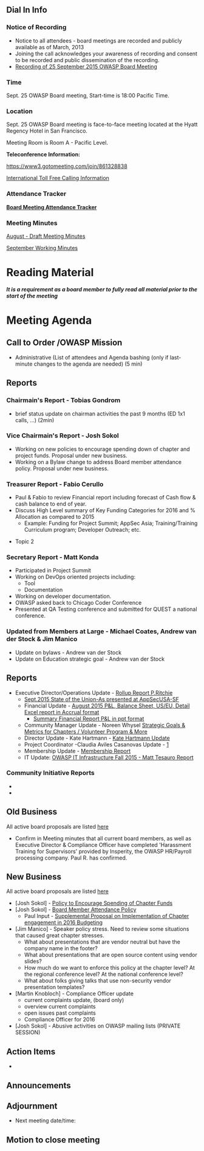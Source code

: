 ## Dial In Info

### Notice of Recording

  - Notice to all attendees - board meetings are recorded and publicly
    available as of March, 2013
  - Joining the call acknowledges your awareness of recording and
    consent to be recorded and public dissemination of the recording.
  - [Recording of 25 September 2015 OWASP Board
    Meeting](https://www.dropbox.com/s/3r1kvgds37667sb/2015-09-25%2018.23%20OWASP%20Board%20Meeting.wmv?dl=0)

### Time

Sept. 25 OWASP Board meeting, Start-time is 18:00 Pacific Time.

### Location

Sept. 25 OWASP Board meeting is face-to-face meeting located at the
Hyatt Regency Hotel in San Francisco.

Meeting Room is Room A - Pacific Level.

**Teleconference Information:**

<https://www3.gotomeeting.com/join/861328838>

[International Toll Free Calling
Information](International_Toll_Free_Calling_Information "wikilink")

### Attendance Tracker

**[Board Meeting Attendance
Tracker](https://docs.google.com/a/owasp.org/spreadsheet/ccc?key=0ApZ9zE0hx0LNdG5uRzNYZE8ycDFabnBWNkU4SFpwREE)**

### Meeting Minutes

[August - Draft Meeting
Minutes](https://docs.google.com/document/d/1FPpc5clceE0DXT1flpRLwii9vcK_1Yqs2FpBNSpfGbo/edit)

[September Working
Minutes](https://docs.google.com/document/d/1A1AYODlPREUdqhmQQKmRmDli2nxCnSYejxmbmqAUjzo/edit)

# Reading Material

***It is a requirement as a board member to fully read all material
prior to the start of the meeting***

# Meeting Agenda

## Call to Order /OWASP Mission

  - Administrative (List of attendees and Agenda bashing (only if
    last-minute changes to the agenda are needed) (5 min)

## Reports

### Chairmain's Report - Tobias Gondrom

  - brief status update on chairman activities the past 9 months (ED 1x1
    calls, ...) (2min)

### Vice Chairmain's Report - Josh Sokol

  - Working on new policies to encourage spending down of chapter and
    project funds. Proposal under new business.
  - Working on a Bylaw change to address Board member attendance policy.
    Proposal under new business.

### Treasurer Report - Fabio Cerullo

  - Paul & Fabio to review Financial report including forecast of Cash
    flow & cash balance to end of year.
  - Discuss High Level summary of Key Funding Categories for 2016 and %
    Allocation as compared to 2015
      - Example: Funding for Project Summit; AppSec Asia;
        Training/Training Curriculum program; Developer Outreach; etc.

<!-- end list -->

  - Topic 2

### Secretary Report - Matt Konda

  - Participated in Project Summit
  - Working on DevOps oriented projects including:
      - Tool
      - Documentation
  - Working on developer documentation.
  - OWASP asked back to Chicago Coder Conference
  - Presented at QA Testing conference and submitted for QUEST a
    national conference.

### Updated from Members at Large - Michael Coates, Andrew van der Stock & Jim Manico

  - Update on bylaws - Andrew van der Stock
  - Update on Education strategic goal - Andrew van der Stock

## Reports

  - Executive Director/Operations Update - [Rollup Report
    P.Ritchie](https://drive.google.com/file/d/0BxjNZI6rYJRKNHlHbk5teEFQOWM/view?usp=sharing)
      - [Sept.2015 State of the Union-As presented at
        AppSecUSA-SF](https://drive.google.com/a/owasp.org/file/d/0BxjNZI6rYJRKT1JxNnR6SEpZSm8/view?usp=sharing)
      - Financial Update - [August 2015 P\&L, Balance Sheet, US/EU,
        Detail Excel report in Accrual
        format](https://drive.google.com/file/d/0BxjNZI6rYJRKYVhFZVZmSTFKdmtFMTlUeDFlaERPWDN3dVJJ/view?usp=sharing)
          - [Summary Financial Report P\&L in ppt
            format](https://drive.google.com/file/d/0BxjNZI6rYJRKdW1lRjV0ZWYxSEU/view?usp=sharing)
      - Community Manager Update - Noreen Whysel [Strategic Goals &
        Metrics for Chapters / Volunteer Program &
        More](https://docs.google.com/a/owasp.org/presentation/d/1t48k4vX8qy6BCvfUkfmjXDoaB4uBXF8lwWCLzucy_dA/edit?usp=sharing)
      - Director Update - Kate Hartmann - [Kate Hartmann
        Update](https://docs.google.com/document/d/1zw0G37qWpnsgujaC1ZkM-zCn08_UifmFrBfvhM0W3Yw/edit?usp=sharing)
      - Project Coordinator -Claudia Aviles Casanovas Update -
        [1](https://docs.google.com/a/owasp.org/presentation/d/1F-N-LDd0LWQxmbuliC21OQGxFVAsgtzeGmtMKp_AdcM/edit?usp=sharing)
      - Membership Update - [Membership
        Report](https://www.owasp.org/index.php/August_2015_Membership_Report)
      - IT Update: [OWASP IT Infrastructure Fall 2015 - Matt Tesauro
        Report](https://docs.google.com/a/owasp.org/document/d/19yTS4fVNllsrXrT8fc3XafuEJF0DPbhe02ZZ1XOupfs/edit?usp=sharing)

### Community Initiative Reports

  -
  -
## Old Business

All active board proposals are listed
[here](https://drive.google.com/folderview?id=0BxSfMVkfLvslVXdvUFV3NkxucWc&usp=sharing)

  - Confirm in Meeting minutes that all current board members, as well
    as Executive Director & Compliance Officer have completed
    'Harassment Training for Supervisors' provided by Insperity, the
    OWASP HR/Payroll processing company. Paul R. has confirmed.

## New Business

All active board proposals are listed
[here](https://drive.google.com/folderview?id=0BxSfMVkfLvslVXdvUFV3NkxucWc&usp=sharing)

  - \[Josh Sokol\] - [Policy to Encourage Spending of Chapter
    Funds](https://www.evernote.com/l/AD9k8Mj8VAdOxLURsbEmDNCN0NR4JrprZNo)
  - \[Josh Sokol\] - [Board Member Attendance
    Policy](https://www.evernote.com/l/AD9k8Mj8VAdOxLURsbEmDNCN0NR4JrprZNo)
      - Paul Input - [Supplemental Proposal on Implementation of Chapter
        engagement in 2016
        Budgeting](https://drive.google.com/a/owasp.org/file/d/0BxjNZI6rYJRKS3RhWi1zMGNtUWs/view?usp=sharing)
  - \[Jim Manico\] - Speaker policy stress. Need to review some
    situations that caused great chapter stresses.
      - What about presentations that are vendor neutral but have the
        company name in the footer?
      - What about presentations that are open source content using
        vendor slides?
      - How much do we want to enforce this policy at the chapter level?
        At the regional conference level? At the national conference
        level?
      - What about folks giving talks that use non-security vendor
        presentation templates?
  - \[Martin Knobloch\] - Compliance Officer update
      - current complaints update, (board only)
      - overview current complaints
      - open issues past complaints
      - Compliance Officer for 2016
  - \[Josh Sokol\] - Abusive activities on OWASP mailing lists (PRIVATE
    SESSION)

## Action Items

  -
## Announcements

## Adjournment

  - Next meeting date/time:

## Motion to close meeting